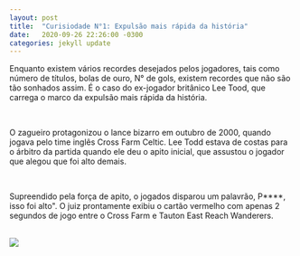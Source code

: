 ```yaml
---
layout: post
title:  "Curisiodade N°1: Expulsão mais rápida da história"
date:   2020-09-26 ‏‎22:26:00 -0300
categories: jekyll update
---
```


<html lang="pt-br">
  <head>
    <meta charset="UTF-8">
    <link rel="stykesheet" href="{{ '/' | relative_url }}">
  </head>
  
  <body>
    <p>Enquanto existem vários recordes desejados pelos jogadores, tais como número de títulos, bolas de ouro, N° de gols, existem recordes que não são tão sonhados assim. É o caso do ex-jogador britânico Lee Tood, que carrega o marco da expulsão mais rápida da história. </p>
    <br>
    <p>O zagueiro protagonizou o lance bizarro em outubro de 2000, quando jogava pelo time inglês Cross Farm Celtic. Lee Todd estava de costas para o árbitro da partida quando ele deu o apito inicial, que assustou o jogador que alegou que foi alto demais.</p>
    <br>
    <p>Supreendido pela força de apito, o jogados disparou um palavrão, P****, isso foi alto". O juiz prontamente exibiu o cartão vermelho com apenas 2 segundos de jogo entre o Cross Farm e Tauton East Reach Wanderers.</p>
    <br>
    <img id="lee_todd" src="{{ '/assets/images/Lee_Todd.jpg' | relative_url }}">
  </body>
  

</html>